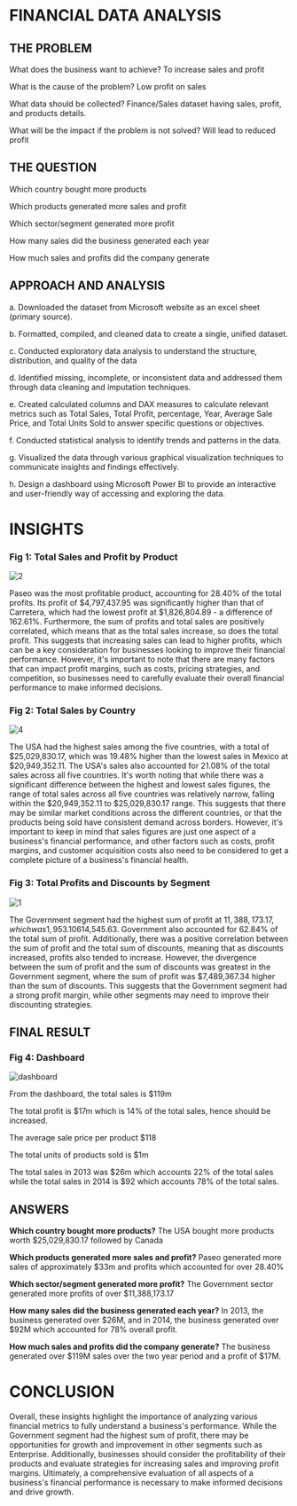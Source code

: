 # FINANCIAL DATA ANALYSIS

## THE PROBLEM

What does the business want to achieve? To increase sales and profit 

What is the cause of the problem? Low profit on sales

What data should be collected? Finance/Sales dataset having sales, profit, and products details.

What will be the impact if the problem is not solved? Will lead to reduced profit


## THE QUESTION

Which country bought more products

Which products generated more sales and profit

Which sector/segment generated more profit

How many sales did the business generated each year

How much sales and profits did the company generate


## APPROACH AND ANALYSIS

a. Downloaded the dataset from Microsoft website as an excel sheet (primary source).

b. Formatted, compiled, and cleaned data to create a single, unified dataset.

c. Conducted exploratory data analysis to understand the structure, distribution, and quality of the data

d. Identified missing, incomplete, or inconsistent data and addressed them through data cleaning and imputation techniques.

e. Created calculated columns and DAX measures to calculate relevant metrics such as Total Sales, Total Profit, percentage, Year, Average Sale Price, and Total Units   Sold to answer specific questions or objectives. 

f. Conducted statistical analysis to identify trends and patterns in the data.

g. Visualized the data through various graphical visualization techniques to communicate insights and findings effectively.

h. Design a dashboard using Microsoft Power BI to provide an interactive and user-friendly way of accessing and exploring the data.


# INSIGHTS

### Fig 1: Total Sales and Profit by Product

![2](https://user-images.githubusercontent.com/127628021/227505870-3253b635-fd6c-47f8-899c-0f0dac89b00c.png)

Paseo was the most profitable product, accounting for 28.40% of the total profits. Its profit of $4,797,437.95 was significantly higher than that of Carretera, which had the lowest profit at $1,826,804.89 - a difference of 162.61%.
Furthermore, the sum of profits and total sales are positively correlated, which means that as the total sales increase, so does the total profit. This suggests that increasing sales can lead to higher profits, which can be a key consideration for businesses looking to improve their financial performance. However, it's important to note that there are many factors that can impact profit margins, such as costs, pricing strategies, and competition, so businesses need to carefully evaluate their overall financial performance to make informed decisions.

### Fig 2: Total Sales by Country

![4](https://user-images.githubusercontent.com/127628021/227505982-82ddbc39-9849-4c78-9a59-a1e47ebde971.png)

The USA had the highest sales among the five countries, with a total of $25,029,830.17, which was 19.48% higher than the lowest sales in Mexico at $20,949,352.11. The USA's sales also accounted for 21.08% of the total sales across all five countries.
It's worth noting that while there was a significant difference between the highest and lowest sales figures, the range of total sales across all five countries was relatively narrow, falling within the $20,949,352.11 to $25,029,830.17 range. This suggests that there may be similar market conditions across the different countries, or that the products being sold have consistent demand across borders.
However, it's important to keep in mind that sales figures are just one aspect of a business's financial performance, and other factors such as costs, profit margins, and customer acquisition costs also need to be considered to get a complete picture of a business's financial health.


### Fig 3: Total Profits and Discounts by Segment

![1](https://user-images.githubusercontent.com/127628021/227506490-247e4211-bdf2-4a5a-8113-f4b5cd5fa90d.png)

The Government segment had the highest sum of profit at $11,388,173.17, which was 1,953.10% higher than the lowest sum of profit in the Enterprise segment at -$614,545.63. Government also accounted for 62.84% of the total sum of profit.
Additionally, there was a positive correlation between the sum of profit and the total sum of discounts, meaning that as discounts increased, profits also tended to increase. However, the divergence between the sum of profit and the sum of discounts was greatest in the Government segment, where the sum of profit was $7,489,367.34 higher than the sum of discounts. This suggests that the Government segment had a strong profit margin, while other segments may need to improve their discounting strategies.


## FINAL RESULT

### Fig 4: Dashboard

![dashboard](https://user-images.githubusercontent.com/127628021/227506710-16e5eef7-6dcd-429a-a262-274ed44fa389.png)

From the dashboard, the total sales is $119m

The total profit is $17m which is 14% of the total sales, hence should be increased.

The average sale price per product $118

The total units of products sold is $1m

The total sales in 2013 was $26m which accounts 22% of the total sales while the total sales in 2014 is $92 which accounts 78% of the total sales.


## ANSWERS

**Which country bought more products?** The USA bought more products worth $25,029,830.17 followed by Canada

**Which products generated more sales and profit?** Paseo generated more sales of approximately $33m and profits which accounted for over 28.40%

**Which sector/segment generated more profit?** The Government sector generated more profits of over $11,388,173.17

**How many sales did the business generated each year?** In 2013, the business generated over $26M, and in 2014, the business generated over $92M which accounted for 78% overall profit.

**How much sales and profits did the company generate?** The business generated over $119M sales over the two year period and a profit of $17M. 


# CONCLUSION

Overall, these insights highlight the importance of analyzing various financial metrics to fully understand a business's performance. While the Government segment had the highest sum of profit, there may be opportunities for growth and improvement in other segments such as Enterprise. Additionally, businesses should consider the profitability of their products and evaluate strategies for increasing sales and improving profit margins. Ultimately, a comprehensive evaluation of all aspects of a business's financial performance is necessary to make informed decisions and drive growth.
